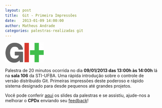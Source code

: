 ```yaml
---
layout: post
title:  Git - Primeira Impressões
date:   2013-01-09 14:00:00
author: Matheus Andrade
categories: palestras-realizadas git
---
```

<p class="text-center">
  <img class="img-rounded" alt="Git" src="/assets/images/git-logo.png" width="128" />
</p>

Palestra de 20 minutos ocorrida no dia **09/01/2013 das 13:00h às 14:00h**
lá na **sala 106** da STI-UFBA. Uma rápida introdução sobre o controle de
versão distribuído Git. Primeiras impressões deste poderoso e rápido sistema
designado para desde pequenos até grandes projetos.

Você pode conferir [aqui] os slides da palestras e se assistiu, ajude-nos a
melhorar o **CPDx** enviando seu [feedback]!

[aqui]: http://speakerdeck.com/matheuslao/git-primeiras-impressoes
[feedback]: https://docs.google.com/spreadsheet/viewform?formkey=dEFyQTNzT2hZejJ1TG02UW50dzBUTVE6MQ#gid=0
